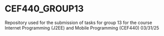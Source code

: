 # CEF440_GROUP13
Repository used for the submission of tasks for group 13 for the course Internet Programming (J2EE) and Mobile Programming (CEF440)
03/31/25
